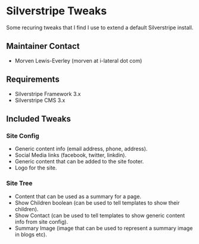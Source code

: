 Silverstripe Tweaks
=====================

Some recuring tweaks that I find I use to extend a default Silverstripe install.

## Maintainer Contact ##

 * Morven Lewis-Everley (morven at i-lateral dot com)

## Requirements ##

 * Silverstripe Framework 3.x
 * Silverstripe CMS 3.x
 
## Included Tweaks

### Site Config ###

 * Generic content info (email address, phone, address).
 * Social Media links (facebook, twitter, linkdin).
 * Generic content that can be added to the site footer.
 * Logo for the site.

### Site Tree ###

 * Content that can be used as a summary for a page.
 * Show Children boolean (can be used to tell templates to show their children).
 * Show Contact (can be used to tell templates to show generic content info from site config).
 * Summary Image (image that can be used to represent a summary image in blogs etc).
